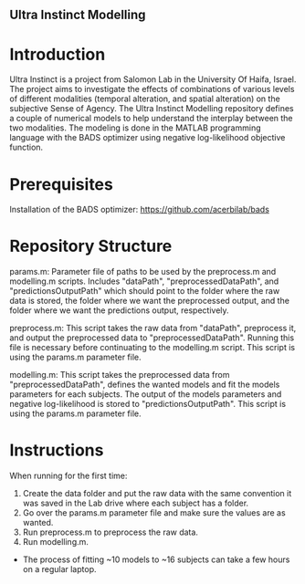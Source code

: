 ## Ultra Instinct Modelling

# Introduction
Ultra Instinct is a project from Salomon Lab in the University Of Haifa, Israel.
The project aims to investigate the effects of combinations of various levels of different modalities (temporal alteration, and spatial alteration) on the subjective Sense of Agency.
The Ultra Instinct Modelling repository defines a couple of numerical models to help understand the interplay between the two modalities.
The modeling is done in the MATLAB programming language with the BADS optimizer using negative log-likelihood objective function. 

# Prerequisites
Installation of the BADS optimizer: https://github.com/acerbilab/bads

# Repository Structure
params.m: Parameter file of paths to be used by the preprocess.m and modelling.m scripts. Includes "dataPath", "preprocessedDataPath", and "predictionsOutputPath" which should point to the folder where the raw data is stored, the folder where we want the preprocessed output, and the folder where we want the predictions output, respectively.

preprocess.m: This script takes the raw data from "dataPath", preprocess it, and output the preprocessed data to "preprocessedDataPath". Running this file is necessary before continuating to the modelling.m script. This script is using the params.m parameter file.

modelling.m: This script takes the preprocessed data from "preprocessedDataPath", defines the wanted models and fit the models parameters for each subjects. The output of the models parameters and negative log-likelihood is stored to "predictionsOutputPath". This script is using the params.m parameter file.

# Instructions
When running for the first time:
1) Create the data folder and put the raw data with the same convention it was saved in the Lab drive where each subject has a folder.
2) Go over the params.m parameter file and make sure the values are as wanted.
3) Run preprocess.m to preprocess the raw data.
4) Run modelling.m.

* The process of fitting ~10 models to ~16 subjects can take a few hours on a regular laptop.

